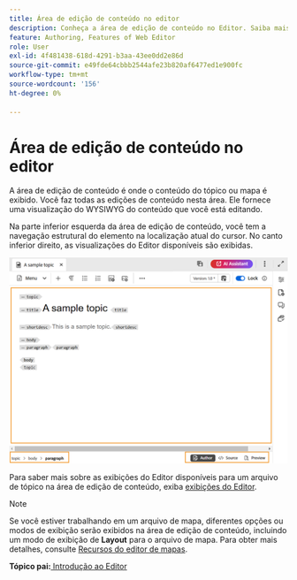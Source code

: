 ```yaml
---
title: Área de edição de conteúdo no editor
description: Conheça a área de edição de conteúdo no Editor. Saiba mais sobre a interface e os recursos do editor no Adobe Experience Manager Guides.
feature: Authoring, Features of Web Editor
role: User
exl-id: 4f481438-618d-4291-b3aa-43ee0dd2e86d
source-git-commit: e49fde64cbbb2544afe23b820af6477ed1e900fc
workflow-type: tm+mt
source-wordcount: '156'
ht-degree: 0%

---
```


# Área de edição de conteúdo no editor

A área de edição de conteúdo é onde o conteúdo do tópico ou mapa é exibido. Você faz todas as edições de conteúdo nesta área. Ele fornece uma visualização do WYSIWYG do conteúdo que você está editando.

Na parte inferior esquerda da área de edição de conteúdo, você tem a navegação estrutural do elemento na localização atual do cursor. No canto inferior direito, as visualizações do Editor disponíveis são exibidas.

![](images/content-editing-area.png)

Para saber mais sobre as exibições do Editor disponíveis para um arquivo de tópico na área de edição de conteúdo, exiba [exibições do Editor](./web-editor-views.md).

>[!NOTE]
>
> Se você estiver trabalhando em um arquivo de mapa, diferentes opções ou modos de exibição serão exibidos na área de edição de conteúdo, incluindo um modo de exibição de **Layout** para o arquivo de mapa. Para obter mais detalhes, consulte [Recursos do editor de mapas](./map-editor-advanced-map-editor.md).

**Tópico pai:**[ Introdução ao Editor](web-editor.md)
